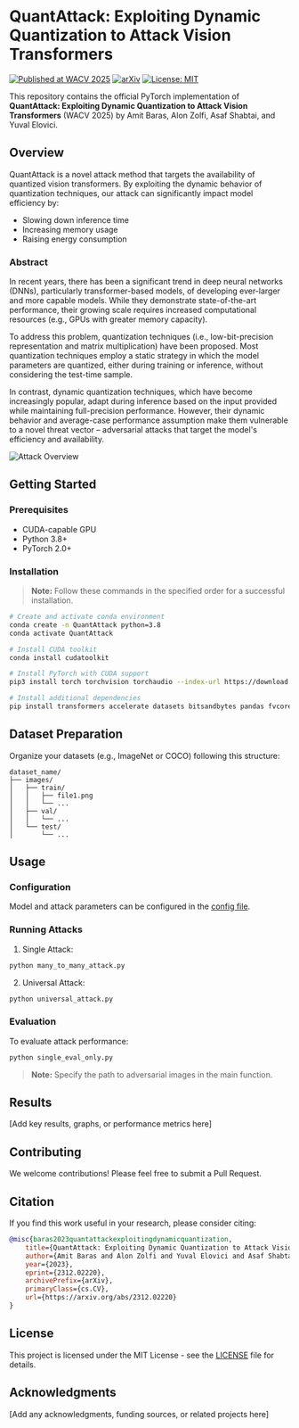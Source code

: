 # QuantAttack: Exploiting Dynamic Quantization to Attack Vision Transformers

[![Published at WACV 2025](https://img.shields.io/badge/Published-WACV%202025-blue.svg)](https://arxiv.org/pdf/2312.02220)
[![arXiv](https://img.shields.io/badge/arXiv-2312.02220-b31b1b.svg)](https://arxiv.org/abs/2312.02220)
[![License: MIT](https://img.shields.io/badge/License-MIT-yellow.svg)](https://opensource.org/licenses/MIT)

This repository contains the official PyTorch implementation of **QuantAttack: Exploiting Dynamic Quantization to Attack Vision Transformers** (WACV 2025) by Amit Baras, Alon Zolfi, Asaf Shabtai, and Yuval Elovici.

## Overview

QuantAttack is a novel attack method that targets the availability of quantized vision transformers. By exploiting the dynamic behavior of quantization techniques, our attack can significantly impact model efficiency by:
- Slowing down inference time
- Increasing memory usage
- Raising energy consumption

### Abstract

In recent years, there has been a significant trend in deep neural networks (DNNs), particularly transformer-based models, of developing ever-larger and more capable models. While they demonstrate state-of-the-art performance, their growing scale requires increased computational resources (e.g., GPUs with greater memory capacity). 

To address this problem, quantization techniques (i.e., low-bit-precision representation and matrix multiplication) have been proposed. Most quantization techniques employ a static strategy in which the model parameters are quantized, either during training or inference, without considering the test-time sample. 

In contrast, dynamic quantization techniques, which have become increasingly popular, adapt during inference based on the input provided while maintaining full-precision performance. However, their dynamic behavior and average-case performance assumption make them vulnerable to a novel threat vector – adversarial attacks that target the model's efficiency and availability.

![Attack Overview](link_to_image)

## Getting Started

### Prerequisites

- CUDA-capable GPU
- Python 3.8+
- PyTorch 2.0+

### Installation

> **Note:** Follow these commands in the specified order for a successful installation.

```bash
# Create and activate conda environment
conda create -n QuantAttack python=3.8
conda activate QuantAttack

# Install CUDA toolkit
conda install cudatoolkit

# Install PyTorch with CUDA support
pip3 install torch torchvision torchaudio --index-url https://download.pytorch.org/whl/cu118

# Install additional dependencies
pip install transformers accelerate datasets bitsandbytes pandas fvcore
```

## Dataset Preparation

Organize your datasets (e.g., ImageNet or COCO) following this structure:
```
dataset_name/
├── images/
│   ├── train/
│   │   ├── file1.png
│   │   └── ...
│   ├── val/
│   │   └── ...
│   └── test/
│       └── ...
```

## Usage

### Configuration

Model and attack parameters can be configured in the [config file](https://github.com/barasamit/8_bits_attack/blob/main/configs/attacks_config.py).

### Running Attacks

1. Single Attack:
```bash
python many_to_many_attack.py
```

2. Universal Attack:
```bash
python universal_attack.py
```

### Evaluation

To evaluate attack performance:
```bash
python single_eval_only.py
```

> **Note:** Specify the path to adversarial images in the main function.

## Results

[Add key results, graphs, or performance metrics here]

## Contributing

We welcome contributions! Please feel free to submit a Pull Request.

## Citation

If you find this work useful in your research, please consider citing:

```bibtex
@misc{baras2023quantattackexploitingdynamicquantization,
    title={QuantAttack: Exploiting Dynamic Quantization to Attack Vision Transformers}, 
    author={Amit Baras and Alon Zolfi and Yuval Elovici and Asaf Shabtai},
    year={2023},
    eprint={2312.02220},
    archivePrefix={arXiv},
    primaryClass={cs.CV},
    url={https://arxiv.org/abs/2312.02220}
}
```

## License

This project is licensed under the MIT License - see the [LICENSE](LICENSE) file for details.

## Acknowledgments

[Add any acknowledgments, funding sources, or related projects here]
